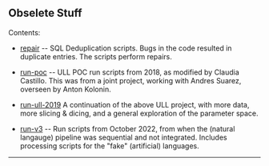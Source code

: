 Obselete Stuff
--------------
Contents:

* [repair](./repair) -- SQL Deduplication scripts.  Bugs in the code
  resulted in duplicate entries. The scripts perform repairs.

* [run-poc](./run-poc) -- ULL POC run scripts from 2018, as modified
  by Claudia Castillo. This was from a joint project, working with
  Andres Suarez, overseen by Anton Kolonin.

* [run-ull-2019](./run-ull-2019) A continuation of the above ULL
  project, with more data, more slicing & dicing, and a general
  exploration of the parameter space.

* [run-v3](./run-v3) -- Run scripts from October 2022, from when the
  (natural langauge) pipeline was sequential and not integrated.
  Includes processing scripts for the "fake" (artificial) languages.

-----------------------
